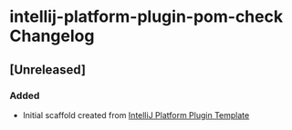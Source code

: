 <!-- Keep a Changelog guide -> https://keepachangelog.com -->

# intellij-platform-plugin-pom-check Changelog

## [Unreleased]
### Added
- Initial scaffold created from [IntelliJ Platform Plugin Template](https://github.com/JetBrains/intellij-platform-plugin-template)

